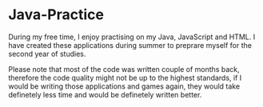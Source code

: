 # Java-Practice

During my free time, I enjoy practising on my Java, JavaScript and HTML. I have created these applications during summer to preprare myself for the second year of studies.

Please note that most of the code was written couple of months back, therefore the code quality might not be up to the highest standards, if I would be writing those applications and games again, they would take definetely less time and would be definetely written better.
